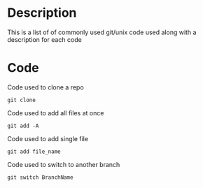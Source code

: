 # Description

This is a list of of commonly used git/unix code used along with a description for each code

# Code

Code used to clone a repo

```
git clone
```

Code used to add all files at once

```
git add -A
```

Code used to add single file

```
git add file_name
```

Code used to switch to another branch

```
git switch BranchName
```

